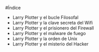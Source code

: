 #Índice

* Larry Plotter y el bucle Filosofal
* Larry Plotter y la clave secreta del Wifi
* Larry Plotter y el prisionero del Firewall
* Larry Plotter y el malware de fuego
* Larry Plotter y la orden de Unix
* Larry Plotter y el misterio del Hacker
